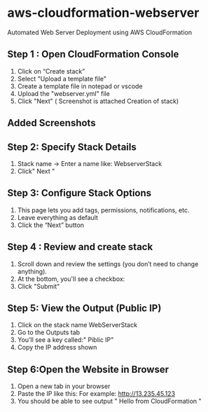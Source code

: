 # aws-cloudformation-webserver
Automated Web Server Deployment using AWS CloudFormation

## Step 1 : Open CloudFormation Console
 1. Click on “Create stack”
 2. Select "Upload a template file"
 3. Create a template file in notepad or vscode
 4. Upload the "webserver.yml" file 
 5. Click "Next" ( Screenshot is attached Creation of stack)

## Added Screenshots

## Step 2: Specify Stack Details
  1. Stack name → Enter a name like: WebserverStack
  2. Click" Next "

## Step 3: Configure Stack Options
  1. This page lets you add tags, permissions, notifications, etc.
  2. Leave everything as default
  3. Click the “Next” button

## Step 4 : Review and create stack
  1. Scroll down and review the settings (you don’t need to change anything).
  2. At the bottom, you'll see a checkbox:
  3. Click "Submit"

## Step 5:  View the Output (Public IP)
  1. Click on the stack name WebServerStack
  2. Go to the Outputs tab
  3. You’ll see a key called:" Piblic IP"
  4. Copy the IP address shown

## Step 6:Open the Website in Browser
  1. Open a new tab in your browser
  2. Paste the IP like this: For example: http://13.235.45.123
  3. You should be able to see output " Hello from CloudFormation "






     




